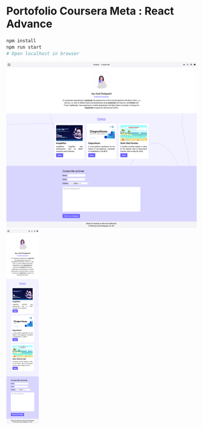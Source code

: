 # Portofolio Coursera Meta : React Advance

```bash
npm install 
npm run start
# Open localhost in browser
```

![image](./ss.png)
![image mobile](./ss-mobile.png)